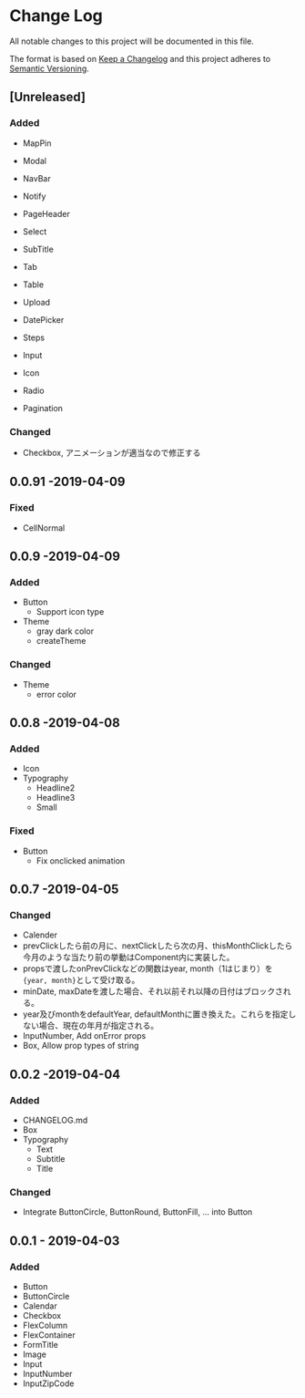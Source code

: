 # Change Log
All notable changes to this project will be documented in this file.

The format is based on [Keep a Changelog](http://keepachangelog.com/)
and this project adheres to [Semantic Versioning](http://semver.org/).

## [Unreleased]
### Added
- MapPin
- Modal
- NavBar
- Notify
- PageHeader
- Select
- SubTitle
- Tab
- Table
- Upload

- DatePicker
- Steps
- Input
- Icon
- Radio
- Pagination

### Changed
- Checkbox, アニメーションが適当なので修正する


## 0.0.91 -2019-04-09
### Fixed
- CellNormal

## 0.0.9 -2019-04-09

### Added
- Button
  - Support icon type
- Theme
  - gray dark color
  - createTheme

### Changed 
- Theme
  - error color

## 0.0.8 -2019-04-08

### Added
- Icon
- Typography
  - Headline2
  - Headline3
  - Small

### Fixed
- Button
  -  Fix onclicked animation

## 0.0.7 -2019-04-05
### Changed
-  Calender
  - prevClickしたら前の月に、nextClickしたら次の月、thisMonthClickしたら今月のような当たり前の挙動はComponent内に実装した。
  - propsで渡したonPrevClickなどの関数はyear, month（1はじまり）を`{year, month}`として受け取る。
  - minDate, maxDateを渡した場合、それ以前それ以降の日付はブロックされる。
  - year及びmonthをdefaultYear, defaultMonthに置き換えた。これらを指定しない場合、現在の年月が指定される。
- InputNumber, Add onError props
- Box, Allow prop types of string 

## 0.0.2 -2019-04-04
### Added
- CHANGELOG.md
- Box
- Typography
  - Text
  - Subtitle
  - Title

### Changed
- Integrate ButtonCircle, ButtonRound, ButtonFill, ... into Button

## 0.0.1 - 2019-04-03
### Added 
- Button
- ButtonCircle
- Calendar
- Checkbox
- FlexColumn
- FlexContainer
- FormTitle
- Image
- Input
- InputNumber
- InputZipCode
